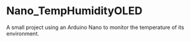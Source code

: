 # Nano_TempHumidityOLED
A small project using an Arduino Nano to monitor the temperature of its environment.
